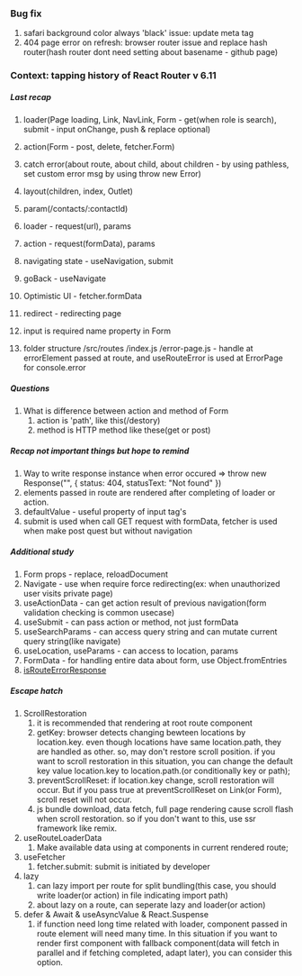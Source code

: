 ### Bug fix

1. safari background color always 'black' issue: update meta tag
2. 404 page error on refresh: browser router issue and replace hash router(hash router dont need setting about basename - github page)

### Context: tapping history of React Router v 6.11

##### Last recap

1. loader(Page loading, Link, NavLink, Form - get(when role is search), submit - input onChange, push & replace optional)
2. action(Form - post, delete, fetcher.Form)
3. catch error(about route, about child, about children - by using pathless, set custom error msg by using throw new Error)
4. layout(children, index, Outlet)
5. param(/contacts/:contactId)

6. loader - request(url), params
7. action - request(formData), params

8. navigating state - useNavigation, submit
9. goBack - useNavigate
10. Optimistic UI - fetcher.formData
11. redirect - redirecting page

12. input is required name property in Form

13. folder structure
    /src/routes
    /index.js
    /error-page.js - handle at errorElement passed at route, and useRouteError is used at ErrorPage for console.error

##### Questions

1. What is difference between action and method of Form
   1. action is 'path', like this(/destory)
   2. method is HTTP method like these(get or post)

##### Recap not important things but hope to remind

1. Way to write response instance when error occured => throw new Response("", { status: 404, statusText: "Not found" })
2. elements passed in route are rendered after completing of loader or action.
3. defaultValue - useful property of input tag's
4. submit is used when call GET request with formData, fetcher is used when make post quest but without navigation

##### Additional study

1. Form props - replace, reloadDocument
2. Navigate - use when require force redirecting(ex: when unauthorized user visits private page)
3. useActionData - can get action result of previous navigation(form validation checking is common usecase)
4. useSubmit - can pass action or method, not just formData
5. useSearchParams - can access query string and can mutate current query string(like navigate)
6. useLocation, useParams - can access to location, params
7. FormData - for handling entire data about form, use Object.fromEntries
8. [isRouteErrorResponse](https://reactrouter.com/en/main/utils/is-route-error-response)

##### Escape hatch

1. ScrollRestoration
   1. it is recommended that rendering at root route component
   2. getKey: browser detects changing bewteen locations by location.key. even though locations have same location.path, they are handled as other. so, may don't restore scroll position. if you want to scroll restoration in this situation, you can change the default key value location.key to location.path.(or conditionally key or path);
   3. preventScrollReset: if location.key change, scroll restoration will occur. But if you pass true at preventScrollReset on Link(or Form), scroll reset will not occur.
   4. js bundle download, data fetch, full page rendering cause scroll flash when scroll restoration. so if you don't want to this, use ssr framework like remix.
2. useRouteLoaderData
   1. Make available data using at components in current rendered route;
3. useFetcher
   1. fetcher.submit: submit is initiated by developer
4. lazy
   1. can lazy import per route for split bundling(this case, you should write loader(or action) in file indicating import path)
   2. about lazy on a route, can seperate lazy and loader(or action)
5. defer & Await & useAsyncValue & React.Suspense
   1. if function need long time related with loader, component passed in route element will need many time. In this situation if you want to render first component with fallback component(data will fetch in parallel and if fetching completed, adapt later), you can consider this option.
